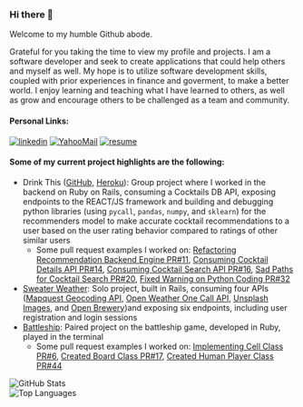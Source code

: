 ### Hi there 👋

Welcome to my humble Github abode.

Grateful for you taking the time to view my profile and projects. I am a software developer and seek to create applications that could help others and myself as well. My hope is to utilize software development skills, coupled with prior experiences in finance and goverment, to make a better world. I enjoy learning and teaching what I have learned to others, as well as grow and encourage others to be challenged as a team and community.

#### Personal Links:
<section display="inline-block">
 <a href="https://www.linkedin.com/in/markcyen/"><img alt="linkedin" src="https://img.shields.io/badge/LinkedIn-0077B5?style=for-the-badge&logo=linkedin&logoColor=white"/></a>
 <a href="mailto:markcyen@yahoo.com"><img alt="YahooMail" src="https://img.shields.io/badge/Email-6001D2?style=for-the-badge&logo=Yahoo!&logoColor=white" /></a>
 <a href="file:///Users/markcyen/Downloads/mark_yen_cv_20210810%20(1).pdf"><img alt="resume" src="https://img.shields.io/badge/-Resume-f2c236.svg?style=for-the-badge&colorB=0078D4" /></a>
</section>

#### Some of my current project highlights are the following: 
 - Drink This ([GitHub](https://github.com/drink-this), [Heroku](https://drink-this-frontend.herokuapp.com/)): Group project where I worked in the backend on Ruby on Rails, consuming a Cocktails DB API, exposing endpoints to the REACT/JS framework and building and debugging python libraries (using `pycall`, `pandas`, `numpy`, and `sklearn`) for the recommenders model to make accurate cocktail recommendations to a user based on the user rating behavior compared to ratings of other similar users
    - Some pull request examples I worked on: [Refactoring Recommendation Backend Engine PR#11](https://github.com/drink-this/drink-this-backend/pull/11), [Consuming Cocktail Details API PR#14](https://github.com/drink-this/drink-this-backend/pull/14), [Consuming Cocktail Search API PR#16](https://github.com/drink-this/drink-this-backend/pull/16), [Sad Paths for Cocktail Search PR#20](https://github.com/drink-this/drink-this-backend/pull/20), [Fixed Warning on Python Coding PR#32](https://github.com/drink-this/drink-this-backend/pull/32)
 - [Sweater Weather](https://github.com/markcyen/sweater-weather): Solo project, built in Rails, consuming four APIs ([Mapquest Geocoding API](https://developer.mapquest.com/documentation/geocoding-api/), [Open Weather One Call API](https://openweathermap.org/api/one-call-api), [Unsplash Images](https://unsplash.com/developers), and [Open Brewery](https://www.openbrewerydb.org/))and exposing six endpoints, including user registration and login sessions
 - [Battleship](https://github.com/markcyen/Battleship): Paired project on the battleship game, developed in Ruby, played in the terminal
    - Some pull request examples I worked on: [Implementing Cell Class PR#6](https://github.com/markcyen/Battleship/pull/6), [Created Board Class PR#17](https://github.com/markcyen/Battleship/pull/17), [Created Human Player Class PR#44](https://github.com/markcyen/Battleship/pull/44)

![GitHub Stats](https://github-readme-stats.vercel.app/api?username=markcyen&show_icons=true&theme=tokyonight)  
![Top Languages](https://github-readme-stats.vercel.app/api/top-langs/?username=markcyen&layout=compact&theme=tokyonight)

<!-- <a href="https://github.com/markcyen/github-readme-stats">
  <img align="center" src="https://github-readme-stats.vercel.app/api/pin/?username=markcyen&repo=github-readme-stats" />
</a>
<a href="https://github.com/markcyen/convoychat">
  <img align="center" src="https://github-readme-stats.vercel.app/api/pin/?username=markcyen&repo=convoychat" />
</a> -->

<!-- [![willianrod's wakatime stats](https://github-readme-stats.vercel.app/api/wakatime?username=willianrod)](https://github.com/markcyen/github-readme-stats) -->

<!--
**markcyen/markcyen** is a ✨ _special_ ✨ repository because its `README.md` (this file) appears on your GitHub profile.

Here are some ideas to get you started:

- 🔭 I’m currently working on ...
- 🌱 I’m currently learning ...
- 👯 I’m looking to collaborate on ...
- 🤔 I’m looking for help with ...
- 💬 Ask me about ...
- 📫 How to reach me: ...
- 😄 Pronouns: ...
- ⚡ Fun fact: ...
-->
